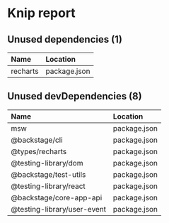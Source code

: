 # Knip report

## Unused dependencies (1)

| Name     | Location     |
|:---------|:-------------|
| recharts | package.json |

## Unused devDependencies (8)

| Name                        | Location     |
|:----------------------------|:-------------|
| msw                         | package.json |
| @backstage/cli              | package.json |
| @types/recharts             | package.json |
| @testing-library/dom        | package.json |
| @backstage/test-utils       | package.json |
| @testing-library/react      | package.json |
| @backstage/core-app-api     | package.json |
| @testing-library/user-event | package.json |

